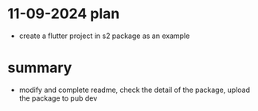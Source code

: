 # 11-09-2024 plan
- create a flutter project in s2 package as an example

# summary
- modify and complete readme, check the detail of the package, upload the package to pub dev